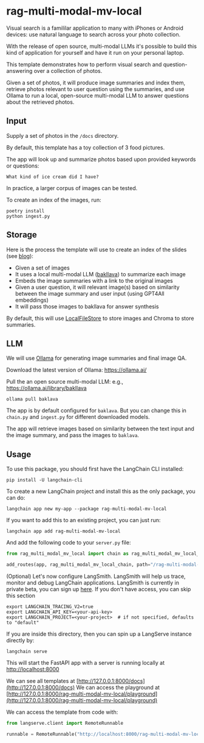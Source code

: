 
# rag-multi-modal-mv-local

Visual search is a famililar application to many with iPhones or Android devices: use natural language to search across your photo collection. 
  
With the release of open source, multi-modal LLMs it's possible to build this kind of application for yourself and have it run on your personal laptop. 

This template demonstrates how to perform visual search and question-answering over a collection of photos.
 
Given a set of photos, it will produce image summaries and index them, retrieve photos relevant to user question using the summaries, and use Ollama to run a local, open-source multi-modal LLM to answer questions about the retrieved photos.

## Input

Supply a set of photos in the `/docs` directory. 

By default, this template has a toy collection of 3 food pictures.

The app will look up and summarize photos based upon provided keywords or questions:
```
What kind of ice cream did I have?
```

In practice, a larger corpus of images can be tested.

To create an index of the images, run:
```
poetry install
python ingest.py
```

## Storage

Here is the process the template will use to create an index of the slides (see [blog](https://blog.langchain.dev/multi-modal-rag-template/)):

* Given a set of images
* It uses a local multi-modal LLM ([bakllava](https://ollama.ai/library/bakllava)) to summarize each image
* Embeds the image summaries with a link to the original images
* Given a user question, it will relevant image(s) based on similarity between the image summary and user input (using GPT4All embeddings)
* It will pass those images to bakllava for answer synthesis

By default, this will use [LocalFileStore](https://python.langchain.com/docs/integrations/stores/file_system) to store images and Chroma to store summaries.

## LLM

We will use [Ollama](https://python.langchain.com/docs/integrations/chat/ollama#multi-modal) for generating image summaries and final image QA.

Download the latest version of Ollama: https://ollama.ai/

Pull the an open source multi-modal LLM: e.g., https://ollama.ai/library/bakllava

```
ollama pull baklava
```

The app is by default configured for `baklava`. But you can change this in `chain.py` and `ingest.py` for different downloaded models.

The app will retrieve images based on similarity between the text input and the image summary, and pass the images to `baklava`.

## Usage

To use this package, you should first have the LangChain CLI installed:

```shell
pip install -U langchain-cli
```

To create a new LangChain project and install this as the only package, you can do:

```shell
langchain app new my-app --package rag-multi-modal-mv-local
```

If you want to add this to an existing project, you can just run:

```shell
langchain app add rag-multi-modal-mv-local
```

And add the following code to your `server.py` file:
```python
from rag_multi_modal_mv_local import chain as rag_multi_modal_mv_local_chain

add_routes(app, rag_multi_modal_mv_local_chain, path="/rag-multi-modal-mv-local")
```

(Optional) Let's now configure LangSmith. 
LangSmith will help us trace, monitor and debug LangChain applications. 
LangSmith is currently in private beta, you can sign up [here](https://smith.langchain.com/). 
If you don't have access, you can skip this section

```shell
export LANGCHAIN_TRACING_V2=true
export LANGCHAIN_API_KEY=<your-api-key>
export LANGCHAIN_PROJECT=<your-project>  # if not specified, defaults to "default"
```

If you are inside this directory, then you can spin up a LangServe instance directly by:

```shell
langchain serve
```

This will start the FastAPI app with a server is running locally at 
[http://localhost:8000](http://localhost:8000)

We can see all templates at [http://127.0.0.1:8000/docs](http://127.0.0.1:8000/docs)
We can access the playground at [http://127.0.0.1:8000/rag-multi-modal-mv-local/playground](http://127.0.0.1:8000/rag-multi-modal-mv-local/playground)  

We can access the template from code with:

```python
from langserve.client import RemoteRunnable

runnable = RemoteRunnable("http://localhost:8000/rag-multi-modal-mv-local")
```